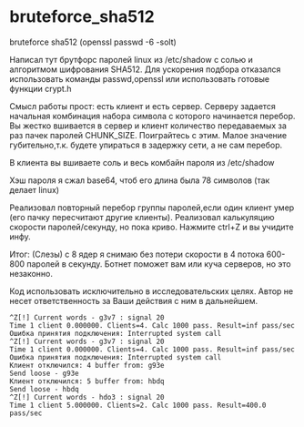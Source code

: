 # bruteforce_sha512
bruteforce sha512 (openssl passwd -6 -solt)

Написал тут брутфорс паролей linux из /etc/shadow с солью и алгоритмом шифрования SHA512. Для ускорения подбора отказался использовать команды passwd,openssl или использовать готовые функции crypt.h

Смысл работы прост: есть клиент и есть сервер. Серверу задается начальная комбинация набора символа с которого начинается перебор. Вы жестко вшивается в сервер и клиент количество передаваемых за раз пачек паролей CHUNK_SIZE. Поиграйтесь с этим. Малое значение губительно,т.к. будете упираться в задержку сети, а не сам перебор. 

В клиента вы вшиваете соль и весь комбайн пароля из /etc/shadow

Хэш пароля я сжал base64, чтоб его длина была 78 символов (так делает linux)

Реализовал повторный перебор группы паролей,если один клиент умер (его пачку пересчитают другие клиенты). Реализовал калькуляцию скорости паролей/секунду, но пока криво.
Нажмите ctrl+Z и вы учидите инфу.

Итог: (Слезы) c 8 ядер я снимаю без потери скорости в 4 потока 600-800 паролей в секунду. Ботнет поможет вам или куча серверов, но это незаконно.

Код использовать исключительно в исследовательских целях. Автор не несет ответственность за Ваши действия с ним в дальнейшем.

```
^Z[!] Current words - g3v7 : signal 20
Time 1 client 0.000000. Clients=4. Calc 1000 pass. Result=inf pass/sec 
Ошибка принятия подключения: Interrupted system call
^Z[!] Current words - g3v7 : signal 20
Time 1 client 0.000000. Clients=4. Calc 1000 pass. Result=inf pass/sec 
Ошибка принятия подключения: Interrupted system call
Клиент отключился: 4 buffer from: g93e
Send loose - g93e
Клиент отключился: 5 buffer from: hbdq
Send loose - hbdq
^Z[!] Current words - hdo3 : signal 20
Time 1 client 5.000000. Clients=2. Calc 1000 pass. Result=400.0 pass/sec 
```
